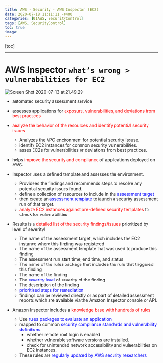 ```yaml
---
title: AWS - Security - AWS Inspector (EC2)
date: 2020-07-18 11:11:11 -0400
categories: [01AWS, SecurityControl]
tags: [AWS, SecurityControl]
toc: true
image:
---
```


[toc]

---

# AWS Inspector `what’s wrong > vulnerabilities for EC2`

![Screen Shot 2020-07-13 at 21.49.29](https://i.imgur.com/rYTKcT6.png)

- automated security assessment service
- assesses applications for <font color=red> exposure, vulnerabilities, and deviations from best practices </font>

- <font color=red> analyze the behavior of the resources and identify potential security issues </font>
  - Analyzes the VPC encironment for potential security issuse.
  - identify EC2 instances for common security vulnerabilities.
  - asses EC2s for vulnerabilities or deviations from best practices.

- helps <font color=red> improve the security and compliance </font> of applications deployed on AWS.

- Inspector uses a defined template and assesses the environment.
  - Providees the findings and recommends steps to resolve any potential security issues found.
  - define a collection of resources to include in the <font color=blue> assessment target </font>
  - then create an <font color=blue> assessment template </font> to launch a security assessment run of that target.
  - <font color=red> analyze EC2 instances against pre-defined security templates </font> to check for vulnerabilities

- Results is a <font color=red> detailed list of the security findings/issues </font> prioritized by level of severity!
  - The name of the assessment target, which includes the EC2 instance where this finding was registered
  - The name of the assessment template that was used to produce this finding
  - The assessment run start time, end time, and status
  - The name of the rules package that includes the rule that triggered this finding
  - The name of the finding
  - The <font color=blue> severity level </font> of severity of the finding
  - The description of the finding
  - <font color=blue> prioritized steps for remediation  </font>
  - findings can be reviewed directly or as part of detailed assessment reports which are available via the Amazon Inspector console or API.

- Amazon Inspector includes a <font color=red> knowledge base with hundreds of rules </font>
  - Use <font color=blue> rules packages to evaluate an application </font>
  - mapped to common <font color=blue> security compliance standards and vulnerability definitions </font>
    - whether remote root login is enabled
    - whether vulnerable software versions are installed.
    - check for unintended network accessibility and vulnerabilities on EC2 instances.
  - These rules are <font color=blue> regularly updated by AWS security researchers </font>
